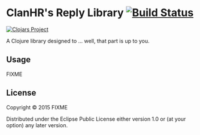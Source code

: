 # ClanHR's Reply Library [![Build Status](https://travis-ci.org/clanhr/reply.svg)](https://travis-ci.org/clanhr/reply)

[![Clojars Project](http://clojars.org/clanhr/reply/latest-version.svg)](http://clojars.org/clanhr/reply)

A Clojure library designed to ... well, that part is up to you.

## Usage

FIXME

## License

Copyright © 2015 FIXME

Distributed under the Eclipse Public License either version 1.0 or (at
your option) any later version.
